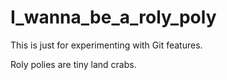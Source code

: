 # I_wanna_be_a_roly_poly
This is just for experimenting with Git features. 

Roly polies are tiny land crabs.
